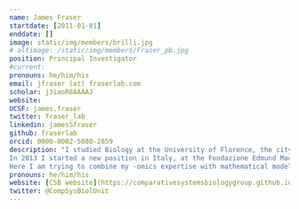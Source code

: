 ```yaml
---
name: James Fraser
startdate: [2011-01-01]
enddate: []
image: static/img/members/brilli.jpg
# altimage: /static/img/members/Fraser_pb.jpg
position: Principal Investigator
#current:
pronouns: he/him/his
email: jfraser (at) fraserlab.com
scholar: j3iaoR8AAAAJ
website:
UCSF: james.fraser
twitter: fraser_lab
linkedin: jamesSfraser
github: fraserlab
orcid: 0000-0002-5080-2859
description: "I studied Biology at the University of Florence, the city where I grew up. During my MS degree my passion with bioinformatics, also thanks to my mentor at the time, Pietro Lio' (Cambridge University). At the time I worked on molecular evolution problems, with a focus on how metabolic pathways came to existence. At the end of my PhD I realized that a genuine understanding of many of the problems we were working on with comparative genomics approaches (notably, the cell cycle in the alpha-proteobacteria), we needed a mathematical formalization. In 2008 I left Florence and moved to Lyon to work with Dr. Daniel Kahn and then Dr. Marie-France Sagot. With the former, I dig into dynamical models of metabolism, with a thorough formation on metabolic control analysis. With the latter, I deepened my knowledge of complex networks and algorithms for their analysis.
In 2013 I started a new position in Italy, at the Fondazione Edmund Mach near Trento, in north Italy. There I came back to omics data analysis focusing on one important grapevine pathogen, Plasmopara viticola. Since 2017, I am at the Department of Biosciences at the University of Milan, as a Professor since 2019, where I got affiliated to the EntoparLab (www......it).
Here I am trying to combine my -omics expertise with mathematical modeling in different organisms and scales, from molecules, to populations."
pronouns: he/him/his
website: [CSB website](https://comparativesystemsbiologygroup.github.io/CSB.github.io)
twitter: @CompSysBiolUnit
---
```

